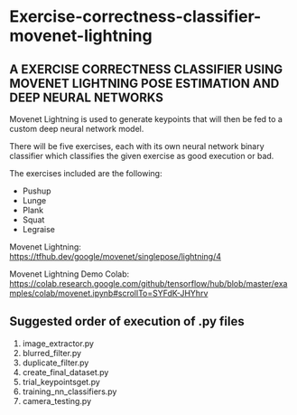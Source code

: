# Exercise-correctness-classifier-movenet-lightning

## A EXERCISE CORRECTNESS CLASSIFIER USING MOVENET LIGHTNING POSE ESTIMATION AND DEEP NEURAL NETWORKS

Movenet Lightning is used to generate keypoints that will then be fed to a custom deep neural network model.


There will be five exercises, each with its own neural network binary classifier which classifies the given exercise as good execution or bad.

The exercises included are the following:
  - Pushup
  - Lunge
  - Plank
  - Squat
  - Legraise

Movenet Lightning: https://tfhub.dev/google/movenet/singlepose/lightning/4

Movenet Lightning Demo Colab: https://colab.research.google.com/github/tensorflow/hub/blob/master/examples/colab/movenet.ipynb#scrollTo=SYFdK-JHYhrv


## Suggested order of execution of .py files
1. image_extractor.py
2. blurred_filter.py
3. duplicate_filter.py
4. create_final_dataset.py
5. trial_keypointsget.py
6. training_nn_classifiers.py
7. camera_testing.py
